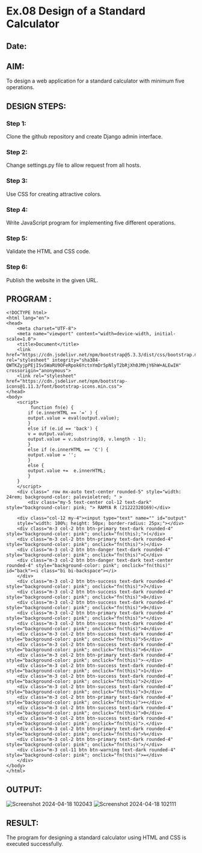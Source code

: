 # Ex.08 Design of a Standard Calculator
## Date:

## AIM:
To design a web application for a standard calculator with minimum five operations.

## DESIGN STEPS:

### Step 1:
Clone the github repository and create Django admin interface.

### Step 2:
Change settings.py file to allow request from all hosts.

### Step 3:
Use CSS for creating attractive colors.

### Step 4:
Write JavaScript program for implementing five different operations.

### Step 5:
Validate the HTML and CSS code.

### Step 6:
Publish the website in the given URL.

## PROGRAM :
```
<!DOCTYPE html>
<html lang="en">
<head>
    <meta charset="UTF-8">
    <meta name="viewport" content="width=device-width, initial-scale=1.0">
    <title>Document</title>
    <link href="https://cdn.jsdelivr.net/npm/bootstrap@5.3.3/dist/css/bootstrap.min.css" rel="stylesheet" integrity="sha384-QWTKZyjpPEjISv5WaRU9OFeRpok6YctnYmDr5pNlyT2bRjXh0JMhjY6hW+ALEwIH" crossorigin="anonymous">
    <link rel="stylesheet" href="https://cdn.jsdelivr.net/npm/bootstrap-icons@1.11.3/font/bootstrap-icons.min.css">
</head>
<body>
    <script>
         function fn(e) {
        if (e.innerHTML == '=' ) {
        output.value = eval(output.value);
        }
        else if (e.id == 'back') {
        v = output.value;
        output.value = v.substring(0, v.length - 1);
        }
        else if (e.innerHTML == 'C') {
        output.value = '';
        }
        else {
        output.value +=  e.innerHTML;
        }
    }
    </script>
    <div class=" row mx-auto text-center rounded-5" style="width: 24rem; background-color: palevioletred; " >
        <div class="my-5 text-center col-12 text-dark" style="background-color: pink; "> RAMYA R (21222320169)</div>

    <div class="col-12 my-4"><input type="text" name="" id="output"
    style="width: 100%; height: 50px; border-radius: 25px;"></div>
    <div class="m-3 col-2 btn btn-primary text-dark rounded-4" style="background-color: pink"; onclick="fn(this);">(</div>
    <div class="m-3 col-2 btn btn-primary text-dark rounded-4" style="background-color: pink"; onclick="fn(this)">)</div>
    <div class="m-3 col-2 btn btn-danger text-dark rounded-4" style="background-color: pink"; onclick="fn(this)">C</div>
    <div class="m-3 col-2 btn btn-danger text-dark text-center rounded-4" style="background-color: pink"; onclick="fn(this)" id="back"><i class="bi bi-backspace"></i>
    </div>
    <div class="m-3 col-2 btn btn-success text-dark rounded-4" style="background-color: pink"; onclick="fn(this)">7</div> 
    <div class="m-3 col-2 btn btn-success text-dark rounded-4" style="background-color: pink"; onclick="fn(this)">8</div>
    <div class="m-3 col-2 btn btn-success text-dark rounded-4" style="background-color: pink"; onclick="fn(this)">9</div>
    <div class="m-3 col-2 btn btn-primary text-dark rounded-4" style="background-color: pink"; onclick="fn(this)">*</div>
    <div class="m-3 col-2 btn btn-success text-dark rounded-4" style="background-color: pink"; onclick="fn(this)">4</div>
    <div class="m-3 col-2 btn btn-success text-dark rounded-4" style="background-color: pink"; onclick="fn(this)">5</div>
    <div class="m-3 col-2 btn btn-success text-dark rounded-4" style="background-color: pink"; onclick="fn(this)">6</div>
    <div class="m-3 col-2 btn btn-primary text-dark rounded-4" style="background-color: pink"; onclick="fn(this)">-</div>
    <div class="m-3 col-2 btn btn-success text-dark rounded-4" style="background-color: pink"; onclick="fn(this)">1</div>
    <div class="m-3 col-2 btn btn-success text-dark rounded-4" style="background-color: pink"; onclick="fn(this)">2</div>
    <div class="m-3 col-2 btn btn-success text-dark rounded-4" style="background-color: pink"; onclick="fn(this)">3</div>
    <div class="m-3 col-2 btn btn-primary text-dark rounded-4" style="background-color: pink"; onclick="fn(this)">+</div>
    <div class="m-3 col-2 btn btn-success text-dark rounded-4" style="background-color: pink"; onclick="fn(this)">0</div>
    <div class="m-3 col-2 btn btn-success text-dark rounded-4" style="background-color: pink"; onclick="fn(this)">.</div>
    <div class="m-3 col-2 btn btn-primary text-dark rounded-4" style="background-color: pink"; onclick="fn(this)">%</div> 
    <div class="m-3 col-2 btn btn-primary text-dark rounded-4" style="background-color: pink"; onclick="fn(this)">/</div>
    <div class="m-3 col-11 btn btn-warning text-dark rounded-4" style="background-color: pink"; onclick="fn(this)">=</div>
    </div>
</body>
</html>
```
## OUTPUT:
![Screenshot 2024-04-18 102043](https://github.com/ramya23000505/Calc/assets/149370791/b5485b98-abe8-4c97-b272-b8875044cc95) ![Screenshot 2024-04-18 102111](https://github.com/ramya23000505/Calc/assets/149370791/9d25bdf6-0fd5-4a7b-aede-1837ce794244)


## RESULT:
The program for designing a standard calculator using HTML and CSS is executed successfully.
